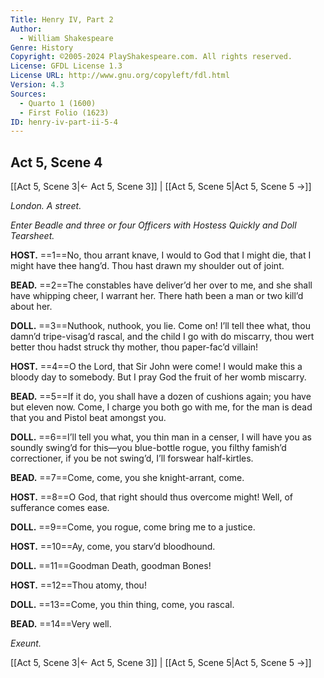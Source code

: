 ```yaml
---
Title: Henry IV, Part 2
Author: 
  - William Shakespeare
Genre: History
Copyright: ©2005-2024 PlayShakespeare.com. All rights reserved.
License: GFDL License 1.3
License URL: http://www.gnu.org/copyleft/fdl.html
Version: 4.3
Sources:
  - Quarto 1 (1600)
  - First Folio (1623)
ID: henry-iv-part-ii-5-4
---
```


## Act 5, Scene 4
[[Act 5, Scene 3|← Act 5, Scene 3]] | [[Act 5, Scene 5|Act 5, Scene 5 →]]

*London. A street.*

*Enter Beadle and three or four Officers with Hostess Quickly and Doll Tearsheet.*

**HOST.**
==1==No, thou arrant knave, I would to God that I might die, that I might have thee hang’d. Thou hast drawn my shoulder out of joint.

**BEAD.**
==2==The constables have deliver’d her over to me, and she shall have whipping cheer, I warrant her. There hath been a man or two kill’d about her.

**DOLL.**
==3==Nuthook, nuthook, you lie. Come on! I’ll tell thee what, thou damn’d tripe-visag’d rascal, and the child I go with do miscarry, thou wert better thou hadst struck thy mother, thou paper-fac’d villain!

**HOST.**
==4==O the Lord, that Sir John were come! I would make this a bloody day to somebody. But I pray God the fruit of her womb miscarry.

**BEAD.**
==5==If it do, you shall have a dozen of cushions again; you have but eleven now. Come, I charge you both go with me, for the man is dead that you and Pistol beat amongst you.

**DOLL.**
==6==I’ll tell you what, you thin man in a censer, I will have you as soundly swing’d for this—you blue-bottle rogue, you filthy famish’d correctioner, if you be not swing’d, I’ll forswear half-kirtles.

**BEAD.**
==7==Come, come, you she knight-arrant, come.

**HOST.**
==8==O God, that right should thus overcome might! Well, of sufferance comes ease.

**DOLL.**
==9==Come, you rogue, come bring me to a justice.

**HOST.**
==10==Ay, come, you starv’d bloodhound.

**DOLL.**
==11==Goodman Death, goodman Bones!

**HOST.**
==12==Thou atomy, thou!

**DOLL.**
==13==Come, you thin thing, come, you rascal.

**BEAD.**
==14==Very well.

*Exeunt.*

[[Act 5, Scene 3|← Act 5, Scene 3]] | [[Act 5, Scene 5|Act 5, Scene 5 →]]